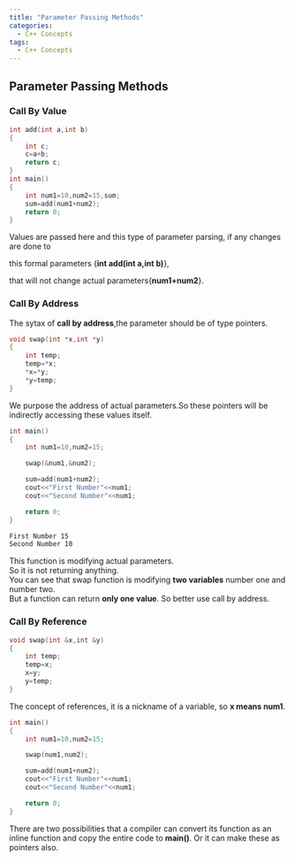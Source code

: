 ```yaml
---
title: "Parameter Passing Methods"
categories:
  - C++ Concepts
tags:
  - C++ Concepts
---
```

## Parameter Passing Methods

### Call By Value 
```cpp
int add(int a,int b)
{
    int c;
    c=a+b;
    return c;
}
int main()
{
    int num1=10,num2=15,sum;
    sum=add(num1+num2);
    return 0;
}
```
Values are passed here and this type of parameter parsing, if any changes are done to  

this formal parameters   {**int add(int a,int b)**},   

that will not change actual parameters{**num1+num2**}.  


### Call By Address 
The sytax of **call by address**,the parameter should be of type pointers.
```cpp
void swap(int *x,int *y)
{
    int temp;
    temp=*x;
    *x=*y;
    *y=temp;
}
```
We purpose the address of actual parameters.So these pointers will be indirectly accessing these values itself.
```cpp
int main()
{
    int num1=10,num2=15;

    swap(&num1,&num2);

    sum=add(num1+num2);
    cout<<"First Number"<<num1;
    cout<<"Second Number"<<num1;

    return 0;
}
```  


```markdown
First Number 15
Second Number 10
``` 
This function is modifying actual parameters.  
So it is not returning anything.  
You can see that swap function is modifying **two variables** number one and number two.  
But a function can return **only one value**.
So better use call by address.


### Call By Reference
```cpp
void swap(int &x,int &y)
{
    int temp;
    temp=x;
    x=y;
    y=temp;
}
```
The concept of references, it is a nickname of a variable,
so **x means num1**.
```cpp
int main()
{
    int num1=10,num2=15;

    swap(num1,num2);

    sum=add(num1+num2);
    cout<<"First Number"<<num1;
    cout<<"Second Number"<<num1;

    return 0;
}
```  
There are two possibilities that a compiler can convert its function as an inline function and copy the entire code to **main()**.
Or it can make these as pointers also.
